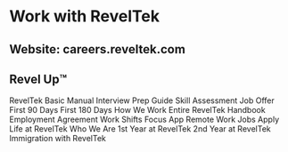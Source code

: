 # Work with RevelTek

## Website: careers.reveltek.com

## Revel Up™️
RevelTek Basic Manual
Interview Prep Guide
Skill Assessment
Job Offer
First 90 Days
First 180 Days
How We Work
Entire RevelTek 
Handbook
Employment Agreement
Work Shifts
Focus App
Remote Work
Jobs
Apply
Life at RevelTek
Who We Are
1st Year at RevelTek
2nd Year at RevelTek
Immigration with RevelTek
